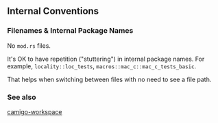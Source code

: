 ## Internal Conventions

### Filenames & Internal Package Names

No `mod.rs` files.

It's OK to have repetition ("stuttering") in internal package names. For example,
`locality::loc_tests`, `macros::mac_c::mac_c_tests_basic`.

That helps when switching between files with no need to see a file path.

### See also

[camigo-workspace](https://github.com/peter-kehl/camigo-workspace)
